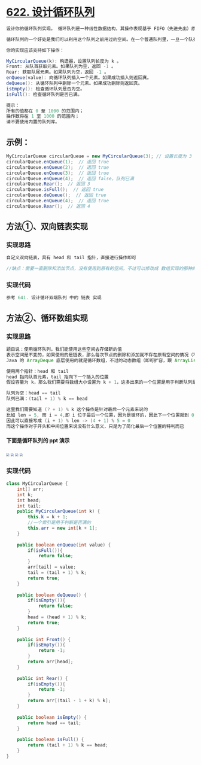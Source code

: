 # [622. 设计循环队列](https://leetcode-cn.com/problems/design-circular-queue/)

```java
设计你的循环队列实现。 循环队列是一种线性数据结构，其操作表现基于 FIFO（先进先出）原则并且队尾被连接在队首之后以形成一个循环。它也被称为“环形缓冲器”。

循环队列的一个好处是我们可以利用这个队列之前用过的空间。在一个普通队列里，一旦一个队列满了，我们就不能插入下一个元素，即使在队列前面仍有空间。但是使用循环队列，我们能使用这些空间去存储新的值。

你的实现应该支持如下操作：

MyCircularQueue(k): 构造器，设置队列长度为 k 。
Front: 从队首获取元素。如果队列为空，返回 -1 。
Rear: 获取队尾元素。如果队列为空，返回 -1 。
enQueue(value): 向循环队列插入一个元素。如果成功插入则返回真。
deQueue(): 从循环队列中删除一个元素。如果成功删除则返回真。
isEmpty(): 检查循环队列是否为空。
isFull(): 检查循环队列是否已满。

提示：
所有的值都在 0 至 1000 的范围内；
操作数将在 1 至 1000 的范围内；
请不要使用内置的队列库。
```



## **示例：**

```java
MyCircularQueue circularQueue = new MyCircularQueue(3); // 设置长度为 3
circularQueue.enQueue(1);  // 返回 true
circularQueue.enQueue(2);  // 返回 true
circularQueue.enQueue(3);  // 返回 true
circularQueue.enQueue(4);  // 返回 false，队列已满
circularQueue.Rear();  // 返回 3
circularQueue.isFull();  // 返回 true
circularQueue.deQueue();  // 返回 true
circularQueue.enQueue(4);  // 返回 true
circularQueue.Rear();  // 返回 4
```





## 方法①、双向链表实现

### 实现思路

```java
自定义双向链表，具有 head 和 tail 指针，直接进行操作即可

//缺点：需要一直删除和添加节点，没有使用到原有的空间，不过可以修改成 数组实现的那种的 方式，固定节点数量，添加和删除是进行指针移动和在原有节点上覆盖旧值
```



### 实现代码

```java
参考 641. 设计循环双端队列 中的 链表 实现
```



## 方法②、循环数组实现

### 实现思路

```java
题目说：使用循环队列，我们能使用这些空间去存储新的值
表示空间是不变的，如果使用的是链表，那么每次节点的删除和添加就不存在原有空间的情况（不过当然也能存在，添加和删除是进行指针移动和覆盖旧值）
Java 的 ArrayDeque 底层使用的就是循环数组，不过的动态数组（即可扩容，跟 ArrayList 一样）

使用两个指针：head 和 tail
head 指向队首元素，tail 指向下一个插入的位置
假设容量为 k，那么我们需要将数组大小设置为 k + 1，这多出来的一个位置是用于判断队列是否满了的（浪费一个空间用于判满）

队列为空：head == tail
队列已满：(tail + 1) % k == head

这里我们需要知道 (? + 1) % k 这个操作是针对最后一个元素来说的
比如 len = 5, 而 i = 4,即 i 位于最后一个位置，因为是循环的，因此下一个位置就到 0 了，
因此可以直接写成 (i + 1) % len -> (4 + 1) % 5 = 0
而这个操作对于开头和中间位置来说没有什么意义，只是为了简化最后一个位置的特判而已
```

#### 下面是循环队列的 ppt 演示

<img src="https://pic.leetcode-cn.com/97e132e91a9db2ea1d6312f2bd996a100118604aa5efbf0e5c5c3c5a8a1b1c67-622-1.png" style="zoom:50%;" />

<img src="https://pic.leetcode-cn.com/a6e70d6116d32806d74d5f70fc77caedf488473b7d68680c9dd7281334fa7b62-622-6.png" style="zoom:50%;" />

<img src="https://pic.leetcode-cn.com/cc20c68a7ad2b7a51e719d9c039b0380e68215d4a7d86867b1a17ee87af240ec-622-7.png" style="zoom:50%;" />

<img src="https://pic.leetcode-cn.com/877f22165e8849663fd066aa2668e07d3e159e644ef11ee817f0235a4cad742c-622-14.png" style="zoom:50%;" />



### 实现代码

```java
class MyCircularQueue {
    int[] arr;
    int k;
    int head;
    int tail;
    public MyCircularQueue(int k) {
        this.k = k + 1;
        //一个索引是用于判断是否满的
        this.arr = new int[k + 1];
    }
    
    public boolean enQueue(int value) {
        if(isFull()){
            return false;
        }
        arr[tail] = value;
        tail = (tail + 1) % k;
        return true;
    }
    
    public boolean deQueue() {
        if(isEmpty()){
            return false;
        }
        head = (head + 1) % k;
        return true;
    }
    
    public int Front() {
        if(isEmpty()){
            return -1;
        }
        return arr[head];
    }
    
    public int Rear() {
        if(isEmpty()){
            return -1;
        }
        return arr[(tail - 1 + k) % k];
    }
    
    public boolean isEmpty() {
        return head == tail;
    }
    
    public boolean isFull() {
        return (tail + 1) % k == head;
    }
}
```


